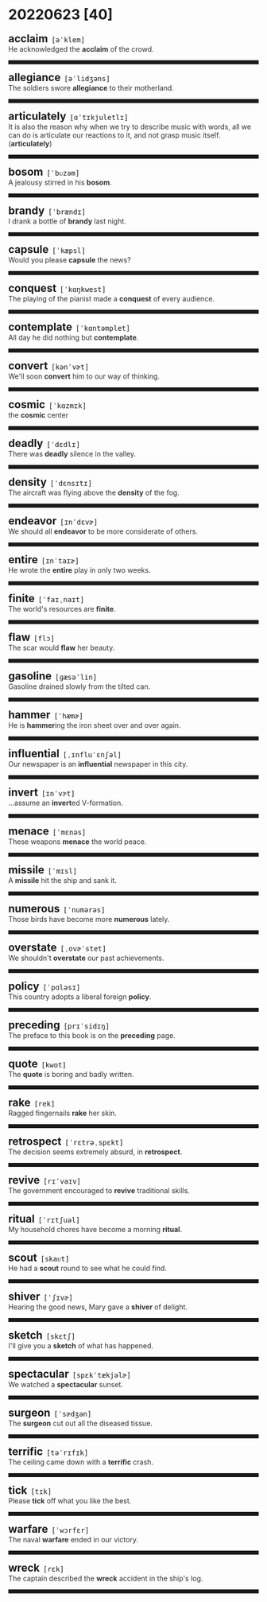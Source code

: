 <style>
/*不显示details的三角符号*/
details > summary::marker {
    display: none;
    content: none;
}
/*去掉外边框*/
details summary{
    outline:none;
    cursor:pointer;/*鼠标放上去之后变成手型*/
}
/*去掉前面默认的小黑三角*/
details summary::-webkit-details-marker{
    display:none; 
}
</style>
# 20220623 [40]  

<div style="display: flex;align-items: baseline;">
    <h2 style="margin-bottom: 0;margin-top: 0">acclaim</h2>
    <p style="padding:0 .5em; margin: 0;font-family: monospace;">[əˈklem]</p>
    <p class="interpretation_41796" style="display:none ;padding:0 .5em; margin: 0; white-space: nowrap;overflow: hidden;text-overflow: ellipsis;">n. 赞扬；欢呼
v. 称赞；欢呼</p>
</div>
<details class="details_41796">
    <summary style="color: #303030;">He acknowledged the <strong>acclaim</strong> of the crowd.</summary>
    他对群众的称誉表示感谢。
</details>
<hr style="padding-bottom: 0.5em;" />


<div style="display: flex;align-items: baseline;">
    <h2 style="margin-bottom: 0;margin-top: 0">allegiance</h2>
    <p style="padding:0 .5em; margin: 0;font-family: monospace;">[əˈlidʒəns]</p>
    <p class="interpretation_41796" style="display:none ;padding:0 .5em; margin: 0; white-space: nowrap;overflow: hidden;text-overflow: ellipsis;">n. 忠诚；效忠；忠贞</p>
</div>
<details class="details_41796">
    <summary style="color: #303030;">The soldiers swore <strong>allegiance</strong> to their motherland.</summary>
    士兵们宣誓效忠于他们的祖国。
</details>
<hr style="padding-bottom: 0.5em;" />


<div style="display: flex;align-items: baseline;">
    <h2 style="margin-bottom: 0;margin-top: 0">articulately</h2>
    <p style="padding:0 .5em; margin: 0;font-family: monospace;">[ɑˈtɪkjuletlɪ]</p>
    <p class="interpretation_41796" style="display:none ;padding:0 .5em; margin: 0; white-space: nowrap;overflow: hidden;text-overflow: ellipsis;">adv. 发音清晰地；明确有力的表达地</p>
</div>
<details class="details_41796">
    <summary style="color: #303030;">It is also the reason why when we try to describe music with words, all we can do is articulate our reactions to it, and not grasp music itself.(<strong>articulately</strong>)</summary>
    这也是为什么当我们试图用语言来描述音乐时，我们所能做的就是清楚地表达我们对它的反应，而不掌握音乐本身的原因
</details>
<hr style="padding-bottom: 0.5em;" />


<div style="display: flex;align-items: baseline;">
    <h2 style="margin-bottom: 0;margin-top: 0">bosom</h2>
    <p style="padding:0 .5em; margin: 0;font-family: monospace;">[ˈbᴜzəm]</p>
    <p class="interpretation_41796" style="display:none ;padding:0 .5em; margin: 0; white-space: nowrap;overflow: hidden;text-overflow: ellipsis;">n. 胸；怀；（女性的）乳房
adj. 亲密的；知心的</p>
</div>
<details class="details_41796">
    <summary style="color: #303030;">A jealousy stirred in his <strong>bosom</strong>.</summary>
    他内心生出一阵嫉妒。
</details>
<hr style="padding-bottom: 0.5em;" />


<div style="display: flex;align-items: baseline;">
    <h2 style="margin-bottom: 0;margin-top: 0">brandy</h2>
    <p style="padding:0 .5em; margin: 0;font-family: monospace;">[ˈbrændɪ]</p>
    <p class="interpretation_41796" style="display:none ;padding:0 .5em; margin: 0; white-space: nowrap;overflow: hidden;text-overflow: ellipsis;">n. 白兰地</p>
</div>
<details class="details_41796">
    <summary style="color: #303030;">I drank a bottle of <strong>brandy</strong> last night.</summary>
    我昨晚喝了一瓶白兰地。
</details>
<hr style="padding-bottom: 0.5em;" />


<div style="display: flex;align-items: baseline;">
    <h2 style="margin-bottom: 0;margin-top: 0">capsule</h2>
    <p style="padding:0 .5em; margin: 0;font-family: monospace;">[ˈkæpsl]</p>
    <p class="interpretation_41796" style="display:none ;padding:0 .5em; margin: 0; white-space: nowrap;overflow: hidden;text-overflow: ellipsis;">n. 胶囊；太空舱
adj. 压缩的；概要的
v. 压缩；简述</p>
</div>
<details class="details_41796">
    <summary style="color: #303030;">Would you please <strong>capsule</strong> the news?</summary>
    你能概括下这则新闻吗？
</details>
<hr style="padding-bottom: 0.5em;" />


<div style="display: flex;align-items: baseline;">
    <h2 style="margin-bottom: 0;margin-top: 0">conquest</h2>
    <p style="padding:0 .5em; margin: 0;font-family: monospace;">[ˈkɑŋkwest]</p>
    <p class="interpretation_41796" style="display:none ;padding:0 .5em; margin: 0; white-space: nowrap;overflow: hidden;text-overflow: ellipsis;">n. 攻克；征服</p>
</div>
<details class="details_41796">
    <summary style="color: #303030;">The playing of the pianist made a <strong>conquest</strong> of every audience.</summary>
    这位钢琴家的演奏征服了每一位听众。
</details>
<hr style="padding-bottom: 0.5em;" />


<div style="display: flex;align-items: baseline;">
    <h2 style="margin-bottom: 0;margin-top: 0">contemplate</h2>
    <p style="padding:0 .5em; margin: 0;font-family: monospace;">[ˈkɑntəmplet]</p>
    <p class="interpretation_41796" style="display:none ;padding:0 .5em; margin: 0; white-space: nowrap;overflow: hidden;text-overflow: ellipsis;">v. 注视；凝视；沉思；思忖</p>
</div>
<details class="details_41796">
    <summary style="color: #303030;">All day he did nothing but <strong>contemplate</strong>.</summary>
    他整天除了沉思外没做任何事。
</details>
<hr style="padding-bottom: 0.5em;" />


<div style="display: flex;align-items: baseline;">
    <h2 style="margin-bottom: 0;margin-top: 0">convert</h2>
    <p style="padding:0 .5em; margin: 0;font-family: monospace;">[kənˈvɚt]</p>
    <p class="interpretation_41796" style="display:none ;padding:0 .5em; margin: 0; white-space: nowrap;overflow: hidden;text-overflow: ellipsis;">v. 转换；转变；变换；使...改变信仰
n. 皈依者</p>
</div>
<details class="details_41796">
    <summary style="color: #303030;">We'll soon <strong>convert</strong> him to our way of thinking.</summary>
    我们很快就会使他向我们的想法转变。
</details>
<hr style="padding-bottom: 0.5em;" />


<div style="display: flex;align-items: baseline;">
    <h2 style="margin-bottom: 0;margin-top: 0">cosmic</h2>
    <p style="padding:0 .5em; margin: 0;font-family: monospace;">[ˈkɑzmɪk]</p>
    <p class="interpretation_41796" style="display:none ;padding:0 .5em; margin: 0; white-space: nowrap;overflow: hidden;text-overflow: ellipsis;">adj. 宇宙的；极广阔的</p>
</div>
<details class="details_41796">
    <summary style="color: #303030;">the <strong>cosmic</strong> center</summary>
    宇宙中心
</details>
<hr style="padding-bottom: 0.5em;" />


<div style="display: flex;align-items: baseline;">
    <h2 style="margin-bottom: 0;margin-top: 0">deadly</h2>
    <p style="padding:0 .5em; margin: 0;font-family: monospace;">[ˈdɛdlɪ]</p>
    <p class="interpretation_41796" style="display:none ;padding:0 .5em; margin: 0; white-space: nowrap;overflow: hidden;text-overflow: ellipsis;">adj. 致死的；极度的
adv. 如死一般地；非常地</p>
</div>
<details class="details_41796">
    <summary style="color: #303030;">There was <strong>deadly</strong> silence in the valley.</summary>
    山谷里死一般的沉寂。
</details>
<hr style="padding-bottom: 0.5em;" />


<div style="display: flex;align-items: baseline;">
    <h2 style="margin-bottom: 0;margin-top: 0">density</h2>
    <p style="padding:0 .5em; margin: 0;font-family: monospace;">[ˈdɛnsɪtɪ]</p>
    <p class="interpretation_41796" style="display:none ;padding:0 .5em; margin: 0; white-space: nowrap;overflow: hidden;text-overflow: ellipsis;">n. 浓密；密度</p>
</div>
<details class="details_41796">
    <summary style="color: #303030;">The aircraft was flying above the <strong>density</strong> of the fog.</summary>
    飞机在浓雾上方飞行。
</details>
<hr style="padding-bottom: 0.5em;" />


<div style="display: flex;align-items: baseline;">
    <h2 style="margin-bottom: 0;margin-top: 0">endeavor</h2>
    <p style="padding:0 .5em; margin: 0;font-family: monospace;">[ɪnˈdɛvɚ]</p>
    <p class="interpretation_41796" style="display:none ;padding:0 .5em; margin: 0; white-space: nowrap;overflow: hidden;text-overflow: ellipsis;">[又作endeavour]
v. 尽力；奋力
n. 尽力；奋力</p>
</div>
<details class="details_41796">
    <summary style="color: #303030;">We should all <strong>endeavor</strong> to be more considerate of others.</summary>
    我们都应该努力多为别人着想。
</details>
<hr style="padding-bottom: 0.5em;" />


<div style="display: flex;align-items: baseline;">
    <h2 style="margin-bottom: 0;margin-top: 0">entire</h2>
    <p style="padding:0 .5em; margin: 0;font-family: monospace;">[ɪnˈtaɪɚ]</p>
    <p class="interpretation_41796" style="display:none ;padding:0 .5em; margin: 0; white-space: nowrap;overflow: hidden;text-overflow: ellipsis;">adj. 全部的；整个的；完全的</p>
</div>
<details class="details_41796">
    <summary style="color: #303030;">He wrote the <strong>entire</strong> play in only two weeks.</summary>
    整个剧本只花了他两个星期时间。
</details>
<hr style="padding-bottom: 0.5em;" />


<div style="display: flex;align-items: baseline;">
    <h2 style="margin-bottom: 0;margin-top: 0">finite</h2>
    <p style="padding:0 .5em; margin: 0;font-family: monospace;">[ˈfaɪˌnaɪt]</p>
    <p class="interpretation_41796" style="display:none ;padding:0 .5em; margin: 0; white-space: nowrap;overflow: hidden;text-overflow: ellipsis;">adj. 有限的；限定的</p>
</div>
<details class="details_41796">
    <summary style="color: #303030;">The world's resources are <strong>finite</strong>.</summary>
    世界的资源是有限的。
</details>
<hr style="padding-bottom: 0.5em;" />


<div style="display: flex;align-items: baseline;">
    <h2 style="margin-bottom: 0;margin-top: 0">flaw</h2>
    <p style="padding:0 .5em; margin: 0;font-family: monospace;">[flɔ]</p>
    <p class="interpretation_41796" style="display:none ;padding:0 .5em; margin: 0; white-space: nowrap;overflow: hidden;text-overflow: ellipsis;">n. 瑕疵；缺陷；裂痕
v. 使有裂纹；使有缺陷</p>
</div>
<details class="details_41796">
    <summary style="color: #303030;">The scar would <strong>flaw</strong> her beauty.</summary>
    这伤疤将会使她的美变得有缺陷。
</details>
<hr style="padding-bottom: 0.5em;" />


<div style="display: flex;align-items: baseline;">
    <h2 style="margin-bottom: 0;margin-top: 0">gasoline</h2>
    <p style="padding:0 .5em; margin: 0;font-family: monospace;">[ɡæsəˈlin]</p>
    <p class="interpretation_41796" style="display:none ;padding:0 .5em; margin: 0; white-space: nowrap;overflow: hidden;text-overflow: ellipsis;">n. 汽油【美】</p>
</div>
<details class="details_41796">
    <summary style="color: #303030;">Gasoline drained slowly from the tilted can.</summary>
    汽油慢慢地从倾斜的油罐里流出来。
</details>
<hr style="padding-bottom: 0.5em;" />


<div style="display: flex;align-items: baseline;">
    <h2 style="margin-bottom: 0;margin-top: 0">hammer</h2>
    <p style="padding:0 .5em; margin: 0;font-family: monospace;">[ˈhæmɚ]</p>
    <p class="interpretation_41796" style="display:none ;padding:0 .5em; margin: 0; white-space: nowrap;overflow: hidden;text-overflow: ellipsis;">n. 锤子
v. 锤打</p>
</div>
<details class="details_41796">
    <summary style="color: #303030;">He is <strong>hammer</strong>ing the iron sheet over and over again.</summary>
    他正在反复地捶打这块铁皮。
</details>
<hr style="padding-bottom: 0.5em;" />


<div style="display: flex;align-items: baseline;">
    <h2 style="margin-bottom: 0;margin-top: 0">influential</h2>
    <p style="padding:0 .5em; margin: 0;font-family: monospace;">[ˌɪnfluˈɛnʃəl]</p>
    <p class="interpretation_41796" style="display:none ;padding:0 .5em; margin: 0; white-space: nowrap;overflow: hidden;text-overflow: ellipsis;">adj. 有影响力的</p>
</div>
<details class="details_41796">
    <summary style="color: #303030;">Our newspaper is an <strong>influential</strong> newspaper in this city.</summary>
    我们的报纸在本市有很大影响力。
</details>
<hr style="padding-bottom: 0.5em;" />


<div style="display: flex;align-items: baseline;">
    <h2 style="margin-bottom: 0;margin-top: 0">invert</h2>
    <p style="padding:0 .5em; margin: 0;font-family: monospace;">[ɪnˈvɝt]</p>
    <p class="interpretation_41796" style="display:none ;padding:0 .5em; margin: 0; white-space: nowrap;overflow: hidden;text-overflow: ellipsis;">v. 使倒置；使颠倒</p>
</div>
<details class="details_41796">
    <summary style="color: #303030;">...assume an <strong>invert</strong>ed V-formation.</summary>
    采用反v字形编排。
</details>
<hr style="padding-bottom: 0.5em;" />


<div style="display: flex;align-items: baseline;">
    <h2 style="margin-bottom: 0;margin-top: 0">menace</h2>
    <p style="padding:0 .5em; margin: 0;font-family: monospace;">[ˈmɛnəs]</p>
    <p class="interpretation_41796" style="display:none ;padding:0 .5em; margin: 0; white-space: nowrap;overflow: hidden;text-overflow: ellipsis;">n. 威胁；恐吓；危险物
v. 威胁；恐吓</p>
</div>
<details class="details_41796">
    <summary style="color: #303030;">These weapons <strong>menace</strong> the world peace.</summary>
    这些武器威胁着世界的和平。
</details>
<hr style="padding-bottom: 0.5em;" />


<div style="display: flex;align-items: baseline;">
    <h2 style="margin-bottom: 0;margin-top: 0">missile</h2>
    <p style="padding:0 .5em; margin: 0;font-family: monospace;">[ˈmɪsl]</p>
    <p class="interpretation_41796" style="display:none ;padding:0 .5em; margin: 0; white-space: nowrap;overflow: hidden;text-overflow: ellipsis;">n. 导弹</p>
</div>
<details class="details_41796">
    <summary style="color: #303030;">A <strong>missile</strong> hit the ship and sank it.</summary>
    导弹击中了那艘船，使其沉没了。
</details>
<hr style="padding-bottom: 0.5em;" />


<div style="display: flex;align-items: baseline;">
    <h2 style="margin-bottom: 0;margin-top: 0">numerous</h2>
    <p style="padding:0 .5em; margin: 0;font-family: monospace;">[ˈnumərəs]</p>
    <p class="interpretation_41796" style="display:none ;padding:0 .5em; margin: 0; white-space: nowrap;overflow: hidden;text-overflow: ellipsis;">adj. 许多的；众多的</p>
</div>
<details class="details_41796">
    <summary style="color: #303030;">Those birds have become more <strong>numerous</strong> lately.</summary>
    近来那种鸟变得越来越多了。
</details>
<hr style="padding-bottom: 0.5em;" />


<div style="display: flex;align-items: baseline;">
    <h2 style="margin-bottom: 0;margin-top: 0">overstate</h2>
    <p style="padding:0 .5em; margin: 0;font-family: monospace;">[ˌovɚˈstet]</p>
    <p class="interpretation_41796" style="display:none ;padding:0 .5em; margin: 0; white-space: nowrap;overflow: hidden;text-overflow: ellipsis;">v. 夸大；言过其实</p>
</div>
<details class="details_41796">
    <summary style="color: #303030;">We shouldn't <strong>overstate</strong> our past achievements.</summary>
    我们不要夸大已经取得的成绩。
</details>
<hr style="padding-bottom: 0.5em;" />


<div style="display: flex;align-items: baseline;">
    <h2 style="margin-bottom: 0;margin-top: 0">policy</h2>
    <p style="padding:0 .5em; margin: 0;font-family: monospace;">[ˈpɑləsɪ]</p>
    <p class="interpretation_41796" style="display:none ;padding:0 .5em; margin: 0; white-space: nowrap;overflow: hidden;text-overflow: ellipsis;">n. 政策；方针</p>
</div>
<details class="details_41796">
    <summary style="color: #303030;">This country adopts a liberal foreign <strong>policy</strong>.</summary>
    该国采用开放的外交方针。
</details>
<hr style="padding-bottom: 0.5em;" />


<div style="display: flex;align-items: baseline;">
    <h2 style="margin-bottom: 0;margin-top: 0">preceding</h2>
    <p style="padding:0 .5em; margin: 0;font-family: monospace;">[prɪˈsidɪŋ]</p>
    <p class="interpretation_41796" style="display:none ;padding:0 .5em; margin: 0; white-space: nowrap;overflow: hidden;text-overflow: ellipsis;">adj. 在先的；在前的</p>
</div>
<details class="details_41796">
    <summary style="color: #303030;">The preface to this book is on the <strong>preceding</strong> page.</summary>
    前边一页是这本书的序言。
</details>
<hr style="padding-bottom: 0.5em;" />


<div style="display: flex;align-items: baseline;">
    <h2 style="margin-bottom: 0;margin-top: 0">quote</h2>
    <p style="padding:0 .5em; margin: 0;font-family: monospace;">[kwot]</p>
    <p class="interpretation_41796" style="display:none ;padding:0 .5em; margin: 0; white-space: nowrap;overflow: hidden;text-overflow: ellipsis;">v. 引用；报价
n. 引用；引文；报价</p>
</div>
<details class="details_41796">
    <summary style="color: #303030;">The <strong>quote</strong> is boring and badly written.</summary>
    引文枯燥，文笔又拙劣。
</details>
<hr style="padding-bottom: 0.5em;" />


<div style="display: flex;align-items: baseline;">
    <h2 style="margin-bottom: 0;margin-top: 0">rake</h2>
    <p style="padding:0 .5em; margin: 0;font-family: monospace;">[rek]</p>
    <p class="interpretation_41796" style="display:none ;padding:0 .5em; margin: 0; white-space: nowrap;overflow: hidden;text-overflow: ellipsis;">n. 耙子；耙地机
v. 用耙子耙；扫掠过；搜索</p>
</div>
<details class="details_41796">
    <summary style="color: #303030;">Ragged fingernails <strong>rake</strong> her skin.</summary>
    粗糙的指甲划过她的皮肤。
</details>
<hr style="padding-bottom: 0.5em;" />


<div style="display: flex;align-items: baseline;">
    <h2 style="margin-bottom: 0;margin-top: 0">retrospect</h2>
    <p style="padding:0 .5em; margin: 0;font-family: monospace;">[ˈrɛtrəˌspɛkt]</p>
    <p class="interpretation_41796" style="display:none ;padding:0 .5em; margin: 0; white-space: nowrap;overflow: hidden;text-overflow: ellipsis;">n. 回想
v. 回想</p>
</div>
<details class="details_41796">
    <summary style="color: #303030;">The decision seems extremely absurd, in <strong>retrospect</strong>.</summary>
    回想起来，这个决定显得极其荒谬。
</details>
<hr style="padding-bottom: 0.5em;" />


<div style="display: flex;align-items: baseline;">
    <h2 style="margin-bottom: 0;margin-top: 0">revive</h2>
    <p style="padding:0 .5em; margin: 0;font-family: monospace;">[rɪˈvaɪv]</p>
    <p class="interpretation_41796" style="display:none ;padding:0 .5em; margin: 0; white-space: nowrap;overflow: hidden;text-overflow: ellipsis;">v. 复活；复苏；再生；再用</p>
</div>
<details class="details_41796">
    <summary style="color: #303030;">The government encouraged to <strong>revive</strong> traditional skills.</summary>
    政府鼓励复兴传统工艺。
</details>
<hr style="padding-bottom: 0.5em;" />


<div style="display: flex;align-items: baseline;">
    <h2 style="margin-bottom: 0;margin-top: 0">ritual</h2>
    <p style="padding:0 .5em; margin: 0;font-family: monospace;">[ˈrɪtʃuəl]</p>
    <p class="interpretation_41796" style="display:none ;padding:0 .5em; margin: 0; white-space: nowrap;overflow: hidden;text-overflow: ellipsis;">n. （宗教等的）仪式；典礼；例行习惯
adj. 仪式的；惯常的；例行公事的</p>
</div>
<details class="details_41796">
    <summary style="color: #303030;">My household chores have become a morning <strong>ritual</strong>.</summary>
    家务已经成了我早晨的例行公事。
</details>
<hr style="padding-bottom: 0.5em;" />


<div style="display: flex;align-items: baseline;">
    <h2 style="margin-bottom: 0;margin-top: 0">scout</h2>
    <p style="padding:0 .5em; margin: 0;font-family: monospace;">[skaᴜt]</p>
    <p class="interpretation_41796" style="display:none ;padding:0 .5em; margin: 0; white-space: nowrap;overflow: hidden;text-overflow: ellipsis;">v. 侦察；巡视；搜寻；物色
n. 侦察；侦察兵；物色人才的人；童子军</p>
</div>
<details class="details_41796">
    <summary style="color: #303030;">He had a <strong>scout</strong> round to see what he could find.</summary>
    他四处搜寻看看能找到些什么。
</details>
<hr style="padding-bottom: 0.5em;" />


<div style="display: flex;align-items: baseline;">
    <h2 style="margin-bottom: 0;margin-top: 0">shiver</h2>
    <p style="padding:0 .5em; margin: 0;font-family: monospace;">[ˈʃɪvɚ]</p>
    <p class="interpretation_41796" style="display:none ;padding:0 .5em; margin: 0; white-space: nowrap;overflow: hidden;text-overflow: ellipsis;">v. 哆嗦；颤抖
n. 哆嗦；颤抖</p>
</div>
<details class="details_41796">
    <summary style="color: #303030;">Hearing the good news, Mary gave a <strong>shiver</strong> of delight.</summary>
    听到那个好消息，玛丽兴奋地颤抖着。
</details>
<hr style="padding-bottom: 0.5em;" />


<div style="display: flex;align-items: baseline;">
    <h2 style="margin-bottom: 0;margin-top: 0">sketch</h2>
    <p style="padding:0 .5em; margin: 0;font-family: monospace;">[skɛtʃ]</p>
    <p class="interpretation_41796" style="display:none ;padding:0 .5em; margin: 0; white-space: nowrap;overflow: hidden;text-overflow: ellipsis;">n. 草图；素描；概述
v. 草拟；速写；简述</p>
</div>
<details class="details_41796">
    <summary style="color: #303030;">I'll give you a <strong>sketch</strong> of what has happened.</summary>
    我给你把发生的情况简单描述一下。
</details>
<hr style="padding-bottom: 0.5em;" />


<div style="display: flex;align-items: baseline;">
    <h2 style="margin-bottom: 0;margin-top: 0">spectacular</h2>
    <p style="padding:0 .5em; margin: 0;font-family: monospace;">[spɛkˈtækjəlɚ]</p>
    <p class="interpretation_41796" style="display:none ;padding:0 .5em; margin: 0; white-space: nowrap;overflow: hidden;text-overflow: ellipsis;">adj. 壮观的</p>
</div>
<details class="details_41796">
    <summary style="color: #303030;">We watched a <strong>spectacular</strong> sunset.</summary>
    我们欣赏了非常壮观的日落。
</details>
<hr style="padding-bottom: 0.5em;" />


<div style="display: flex;align-items: baseline;">
    <h2 style="margin-bottom: 0;margin-top: 0">surgeon</h2>
    <p style="padding:0 .5em; margin: 0;font-family: monospace;">[ˈsɚdʒən]</p>
    <p class="interpretation_41796" style="display:none ;padding:0 .5em; margin: 0; white-space: nowrap;overflow: hidden;text-overflow: ellipsis;">n. 外科医生</p>
</div>
<details class="details_41796">
    <summary style="color: #303030;">The <strong>surgeon</strong> cut out all the diseased tissue.</summary>
    外科大夫把病变组织都切除掉。
</details>
<hr style="padding-bottom: 0.5em;" />


<div style="display: flex;align-items: baseline;">
    <h2 style="margin-bottom: 0;margin-top: 0">terrific</h2>
    <p style="padding:0 .5em; margin: 0;font-family: monospace;">[təˈrɪfɪk]</p>
    <p class="interpretation_41796" style="display:none ;padding:0 .5em; margin: 0; white-space: nowrap;overflow: hidden;text-overflow: ellipsis;">adj. 极好的；异乎寻常的；大得惊人的</p>
</div>
<details class="details_41796">
    <summary style="color: #303030;">The ceiling came down with a <strong>terrific</strong> crash.</summary>
    随着一声可怕的巨响，天花板塌了下来。
</details>
<hr style="padding-bottom: 0.5em;" />


<div style="display: flex;align-items: baseline;">
    <h2 style="margin-bottom: 0;margin-top: 0">tick</h2>
    <p style="padding:0 .5em; margin: 0;font-family: monospace;">[tɪk]</p>
    <p class="interpretation_41796" style="display:none ;padding:0 .5em; margin: 0; white-space: nowrap;overflow: hidden;text-overflow: ellipsis;">n. 滴嗒声
v. 发出滴答声；标记号；打上钩</p>
</div>
<details class="details_41796">
    <summary style="color: #303030;">Please <strong>tick</strong> off what you like the best.</summary>
    请以记号标记出你最喜欢的东西。
</details>
<hr style="padding-bottom: 0.5em;" />


<div style="display: flex;align-items: baseline;">
    <h2 style="margin-bottom: 0;margin-top: 0">warfare</h2>
    <p style="padding:0 .5em; margin: 0;font-family: monospace;">[ˈwɔrfɛr]</p>
    <p class="interpretation_41796" style="display:none ;padding:0 .5em; margin: 0; white-space: nowrap;overflow: hidden;text-overflow: ellipsis;">n. 战争；斗争</p>
</div>
<details class="details_41796">
    <summary style="color: #303030;">The naval <strong>warfare</strong> ended in our victory.</summary>
    这次海战以我们的胜利而告终。
</details>
<hr style="padding-bottom: 0.5em;" />


<div style="display: flex;align-items: baseline;">
    <h2 style="margin-bottom: 0;margin-top: 0">wreck</h2>
    <p style="padding:0 .5em; margin: 0;font-family: monospace;">[rɛk]</p>
    <p class="interpretation_41796" style="display:none ;padding:0 .5em; margin: 0; white-space: nowrap;overflow: hidden;text-overflow: ellipsis;">v. 破坏；毁坏
n. 遇难船只；失事；残骸</p>
</div>
<details class="details_41796">
    <summary style="color: #303030;">The captain described the <strong>wreck</strong> accident in the ship's log.</summary>
    船长在航行日志里描述了这次沉船事故。
</details>
<hr style="padding-bottom: 0.5em;" />

<script>
const details = document.querySelectorAll('.details_41796');
const translates = document.querySelectorAll('.interpretation_41796');

details.forEach((item, index) => item.addEventListener('toggle', () => {
    if (item.open) {
        translates[index].style.display = 'block';
    } else translates[index].style.display = 'none';
}));
</script>
